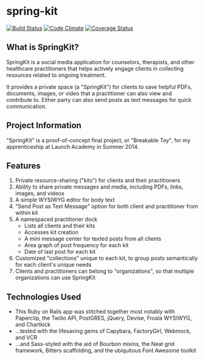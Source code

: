 spring-kit
==========

[![Build Status](https://travis-ci.org/rserur/spring-kit.svg)](https://travis-ci.org/rserur/spring-kit)
[![Code Climate](https://codeclimate.com/github/rserur/spring-kit.png)](https://codeclimate.com/github/rserur/spring-kit)
[![Coverage Status](https://coveralls.io/repos/rserur/spring-kit/badge.png)](https://coveralls.io/r/rserur/spring-kit)

What is SpringKit?
-------------------
SpringKit is a social media application for counselors, therapists, and other healthcare practitioners that helps actively engage clients in collecting resources related to ongoing treatment. 

It provides a private space (a "SpringKit") for clients to save helpful PDFs, documents, images, or video that a practitioner can also view and contribute to. Either party can also send posts as text messages for quick communication.

Project Information
-------------------
"SpringKit" is a proof-of-concept final project, or "Breakable Toy", for my apprenticeship at Launch Academy in Summer 2014.

Features
-------------------
1. Private resource-sharing ("kits") for clients and their practitioners
2. Ability to share private messages and media, including PDFs, links, images, and videos
3. A simple WYSIWYG editor for body text
4. "Send Post as Text Message" option for both client and practitioner from within kit
5. A namespaced practitioner dock
    - Lists all clients and their kits
    - Accesses kit creation
    - A mini message center for texted posts from all clients
    - Area graph of post frequency for each kit
    - Date of last post for each kit
6. Customized "collections" unique to each kit, to group posts semantically for each client's unique needs
7. Clients and practitioners can belong to "organizations", so that multiple organizations can use SpringKit

Technologies Used
-------------------
- This Ruby on Rails app was stitched together most notably with Paperclip, the Twilio API, PostGRES, jQuery, Devise, Froala WYSIWYG, and Chartkick
- ...tested with the lifesaving gems of Capybara, FactoryGirl, Webmock, and VCR
- ...and Sass-styled with the aid of Bourbon mixins, the Neat grid framework,  Bitters scaffolding, and the ubiquitous Font Awesome toolkit
